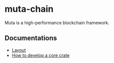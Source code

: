 # muta-chain

Muta is a high-performance blockchain framework.

## Documentations

- [Layout](./docs/layout.md)
- [How to develop a core crate](./docs/how_to_develop_a_core_crate.md)
